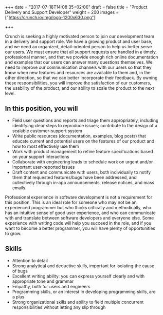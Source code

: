 +++
date = "2017-07-18T14:08:35+02:00"
draft = false
title = "Product Delivery and Support Developer"
weight = 200
images = ["https://crunch.io/img/logo-1200x630.png"]


+++

Crunch is seeking a highly motivated person to join our development team in a delivery and support role. We have a growing product and user base, and we need an organized, detail-oriented person to help us better serve our users. We must ensure that all support requests are handled in a timely, professional manner, and that we provide enough rich online documentation and examples that our users can answer many questions themselves. We need to improve our communication channels with our users so that they know when new features and resources are available to them and, in the other direction, so that we can better incorporate their feedback. By owning these responsibilities, you will improve the satisfaction of our customers, the usability of the product, and our ability to scale the product to the next level.

## In this position, you will

* Field user questions and reports and triage them appropriately, including identifying clear steps to reproduce issues; contribute to the design of a scalable customer-support system
* Write public resources (documentation, examples, blog posts) that educate current and potential users on the features of our product and how to most effectively use them
* Work with product management to refine feature specifications based on your support interactions
* Collaborate with engineering leads to schedule work on urgent and/or important user-reported issues
* Draft content and communicate with users, both individually to notify them that requested features/bugs have been addressed, and collectively through in-app announcements, release notices, and mass emails.

Professional experience in software development is not a requirement for this position. This is an ideal role for someone who may not be an experienced programmer but who thinks critically and methodically, who has an intuitive sense of good user experience, and who can communicate with and translate between software developers and everyone else. Some experience with writing code will help you succeed in the role, and if you want to become a better programmer, you will have plenty of opportunities to grow.

## Skills

* Attention to detail
* Strong analytical and deductive skills, important for isolating the cause of bugs
* Excellent writing ability: you can express yourself clearly and with appropriate tone and grammar
* Empathy, both for users and engineers
* Programming skills, or an interest in developing programming skills, are a plus
* Strong organizational skills and ability to field multiple concurrent responsibilities without letting any slip through
